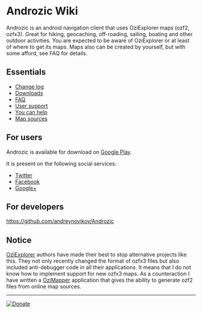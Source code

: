 Androzic Wiki
=============

Androzic is an android navigation client that uses OziExplorer maps (ozf2, ozfx3). Great for hiking, geocaching, off-roading, sailing, boating and other outdoor activities. You are expected to be aware of OziExplorer or at least of where to get its maps. Maps also can be created by yourself, but with some afford, see FAQ for details.

Essentials
----------

* [Change log](changelog.html)
* [Downloads](downloads.html)
* [FAQ](FAQ/)
* [User support](UserSupport.html)
* [You can help](ProjectContribution.html)
* [Map sources](MapRepositories.html)

For users
---------

Androzic is available for download on [Google Play](https://play.google.com/store/apps/details?id=com.androzic).

It is present on the following social services:

* [Twitter](https://twitter.com/Androzic)
* [Facebook](http://www.facebook.com/androzic)
* [Google+](https://plus.google.com/communities/104267455273813373911)

For developers
--------------

<https://github.com/andreynovikov/Androzic>

Notice
------

[OziExplorer](OziExplorer/) authors have made their best to stop alternative projects like this. They not only recently changed the format of ozfx3 files but also included anti-debugger code in all their applications. It means that I do not know how to implement support for new ozfx3 maps. As a counteraction I have written a [OziMapper](OziMapper.html) application that gives the ability to generate ozf2 files from online map sources. 

- - -

[![Donate](https://www.paypalobjects.com/en_US/i/btn/btn_donateCC_LG_global.gif)](https://www.paypal.com/cgi-bin/webscr?cmd=_donations&business=novikov@gmail.com&lc=GB&item_name=Androzic&currency_code=USD&bn=PP-DonationsBF:btn_donateCC_LG_global.gif:NonHosted)
